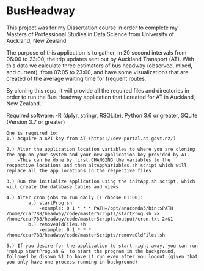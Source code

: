 # BusHeadway

This project was for my Dissertation course in order to complete my Masters of Professional Studies in Data Science 
from University of Auckland, New Zealand.

The purpose of this application is to gather, in 20 second intervals from 06:00 to 23:00, the trip updates sent out
by Auckland Transport (AT). With this data we calculate three estimators of bus headway (observed, mixed, and current), from 07:05 to 23:00, and have some visualizations that are created of the average waiting time for frequent routes.

By cloning this repo, it will provide all the required files and directories in order to run the Bus Headway application
that I created for AT in Auckland, New Zealand.

Required software:
-R (dplyr, stringr, RSQLite), Python 3.6 or greater, SQLite (Version 3.7 or greater)
		
		
		
	One is required to:
  	1.) Acquire a API key from AT (https://dev-portal.at.govt.nz/) 
		
  	2.) Alter the application location variables to where you are cloning the app on your system and your new application key provided by AT.
      	-This can be done by first CHANGING the variables to the respective locations and then altAppVariables.sh script which will replace all the app locations in the respective files
				
  	3.) Run the initialize application using the initApp.sh script, which will create the database tables and views
		
  	4.) Alter cron jobs to run daily (I choose 01:00): 
      		a.) startProg.sh
          		-example: 0 1 * * * PATH=/opt/anaconda3/bin:$PATH /home/ccar788/headway/code/masterScripts/startProg.sh >> /home/ccar788/headway/code/masterScripts/output/cron.txt 2>&1
     	 	b.) removeOldFiles.sh
          		-example: 0 1 * * * /home/ccar788/headway/code/masterScripts/removeOldFiles.sh

	5.) If you desire for the application to start right away, you can run 'nohup startProg.sh &' to start the program in the background, followed by disown %1 to have it run even after you logout (given that you only have one process running in background)      

